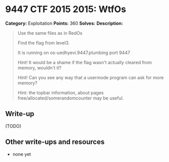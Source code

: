 # 9447 CTF 2015 2015: WtfOs

**Category:** Exploitation
**Points:** 360
**Solves:** 
**Description:**

>  Use the same files as in RedOs
> 
>  Find the flag from level3.
> 
>  It is running on os-uedhyevi.9447.plumbing port 9447
> 
>  Hint! It would be a shame if the flag wasn't actually cleared from memory, wouldn't it?
> 
>  Hint! Can you see any way that a usermode program can ask for more memory?
> 
>  Hint: the topbar information, about pages free/allocated/somerandomcounter may be useful.


## Write-up

(TODO)

## Other write-ups and resources

* none yet
